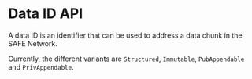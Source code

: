 # Data ID API

A data ID is an identifier that can be used to address a data chunk in the SAFE Network.

Currently, the different variants are `Structured`, `Immutable`, `PubAppendable` and `PrivAppendable`.

